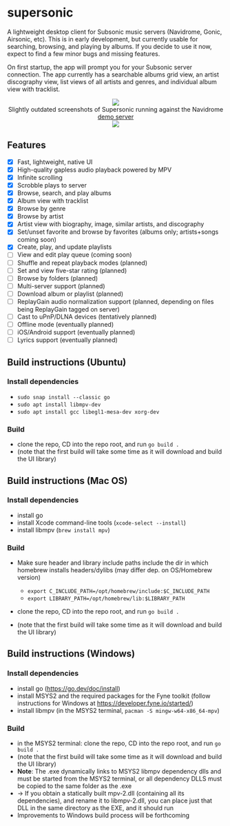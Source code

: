 # supersonic
A lightweight desktop client for Subsonic music servers (Navidrome, Gonic, Airsonic, etc). This is in early development, but currently usable for searching, browsing, and playing by albums. If you decide to use it now, expect to find a few minor bugs and missing features.

On first startup, the app will prompt you for your Subsonic server connection. The app currently has a searchable albums grid view, an artist discography view, list views of all artists and genres, and individual album view with tracklist.
<p align="center">
<img src="https://raw.github.com/dweymouth/supersonic/main/res/screenshots/albums-view.png" scale="50%"/><br/>
Slightly outdated screenshots of Supersonic running against the Navidrome <a href="https://www.navidrome.org/demo">demo server</a> <br/>
<img src="https://raw.github.com/dweymouth/supersonic/main/res/screenshots/album-view.png" scale="50%"/>
</p>

## Features
* [x] Fast, lightweight, native UI
* [x] High-quality gapless audio playback powered by MPV
* [x] Infinite scrolling
* [x] Scrobble plays to server
* [x] Browse, search, and play albums
* [x] Album view with tracklist
* [x] Browse by genre
* [x] Browse by artist
* [x] Artist view with biography, image, similar artists, and discography
* [x] Set/unset favorite and browse by favorites (albums only; artists+songs coming soon)
* [x] Create, play, and update playlists
* [ ] View and edit play queue (coming soon)
* [ ] Shuffle and repeat playback modes (planned)
* [ ] Set and view five-star rating (planned)
* [ ] Browse by folders (planned)
* [ ] Multi-server support (planned)
* [ ] Download album or playlist (planned)
* [ ] ReplayGain audio normalization support (planned, depending on files being ReplayGain tagged on server)
* [ ] Cast to uPnP/DLNA devices (tentatively planned)
* [ ] Offline mode (eventually planned)
* [ ] iOS/Android support (eventually planned)
* [ ] Lyrics support (eventually planned)

## Build instructions (Ubuntu)

### Install dependencies
* ``sudo snap install --classic go``
* ``sudo apt install libmpv-dev``
* ``sudo apt install gcc libegl1-mesa-dev xorg-dev``

### Build
* clone the repo, CD into the repo root, and run ``go build .``
* (note that the first build will take some time as it will download and build the UI library)

## Build instructions (Mac OS)

### Install dependencies
* install go
* install Xcode command-line tools (``xcode-select --install``)
* install libmpv (``brew install mpv``)

### Build
* Make sure header and library include paths include the dir in which homebrew installs headers/dylibs (may differ dep. on OS/Homebrew version)
  - ``export C_INCLUDE_PATH=/opt/homebrew/include:$C_INCLUDE_PATH``
  - ``export LIBRARY_PATH=/opt/homebrew/lib:$LIBRARY_PATH``

* clone the repo, CD into the repo root, and run ``go build .``
* (note that the first build will take some time as it will download and build the UI library)

## Build instructions (Windows)

### Install dependencies
* install go (https://go.dev/doc/install)
* install MSYS2 and the required packages for the Fyne toolkit (follow instructions for Windows at https://developer.fyne.io/started/)
* install libmpv (in the MSYS2 terminal, ``pacman -S mingw-w64-x86_64-mpv``)

### Build
* in the MSYS2 terminal: clone the repo, CD into the repo root, and run ``go build .``
* (note that the first build will take some time as it will download and build the UI library)
* **Note**: The .exe dynamically links to MSYS2 libmpv dependency dlls and must be started from the MSYS2 terminal, or all dependency DLLS must be copied to the same folder as the .exe
* -> If you obtain a statically built mpv-2.dll (containing all its dependencies), and rename it to libmpv-2.dll, you can place just that DLL in the same directory as the EXE, and it should run
* Improvements to Windows build process will be forthcoming
